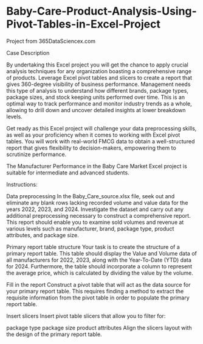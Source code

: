 # Baby-Care-Product-Analysis-Using-Pivot-Tables-in-Excel-Project
Project from 365DataSciencex.com

Case Description

By undertaking this Excel project you will get the chance to apply crucial analysis techniques for any organization boasting a comprehensive range of products. Leverage Excel pivot tables and slicers to create a report that gives 360-degree visibility of business performance. Management needs this type of analysis to understand how different brands, package types, package sizes, and stock keeping units performed over time. This is an optimal way to track performance and monitor industry trends as a whole, allowing to drill down and uncover detailed insights at lower breakdown levels.

Get ready as this Excel project will challenge your data preprocessing skills, as well as your proficiency when it comes to working with Excel pivot tables. You will work with real-world FMCG data to obtain a well-structured report that gives flexibility to decision-makers, empowering them to scrutinize performance.

The Manufacturer Performance in the Baby Care Market Excel project is suitable for intermediate and advanced students. 

Instructions:

Data preprocessing
In the Baby_Care_source.xlsx file, seek out and eliminate any blank rows lacking recorded volume and value data for the years 2022, 2023, and 2024. Investigate the dataset and carry out any additional preprocessing necessary to construct a comprehensive report. This report should enable you to examine sold volumes and revenue at various levels such as manufacturer, brand, package type, product attributes, and package size.

Primary report table structure
Your task is to create the structure of a primary report table. This table should display the Value and Volume data of all manufacturers for 2022, 2023, along with the Year-To-Date (YTD) data for 2024. Furthermore, the table should incorporate a column to represent the average price, which is calculated by dividing the value by the volume.

Fill in the report
Construct a pivot table that will act as the data source for your primary report table. This requires finding a method to extract the requisite information from the pivot table in order to populate the primary report table.

Insert slicers
Insert pivot table slicers that allow you to filter for:

package type
package size
product attributes
Align the slicers layout with the design of the primary report table.

